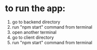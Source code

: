 # to run the app:
1. go to backend directory
2. run "npm start" command from terminal
3. open another terminal
4. go to client directory
5. run "npm start" command from terminal

